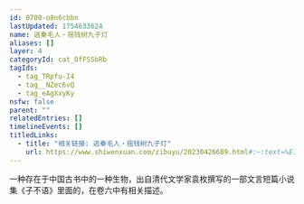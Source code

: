 ```yaml
---
id: 0700-o8n6cbbn
lastUpdated: 1754633624
name: 逃秦毛人・摇钱树九子灯
aliases: []
layer: 4
categoryId: cat_OfFSSbRb
tagIds:
  - tag_TRpfu-I4
  - tag__NZec6vQ
  - tag_eAgXxyKy
nsfw: false
parent: ""
relatedEntries: []
timelineEvents: []
titledLinks:
  - title: "相关链接: 逃秦毛人・摇钱树九子灯"
    url: https://www.shiwenxuan.com/zibuyu/20230426689.html#:~:text=%E7%A7%A6%E6%AF%9B%E4%BA%BA%E3%80%90%E5%8E%9F%E6%96%87%E3%80%91%E6%B9%96%E5%B9%BF%E9%83%A7
---
```


一种存在于中国古书中的一种生物，出自清代文学家袁枚撰写的一部文言短篇小说集《子不语》里面的，在卷六中有相关描述。